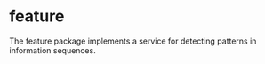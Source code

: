 # feature
The feature package implements a service for detecting patterns in information sequences. 
